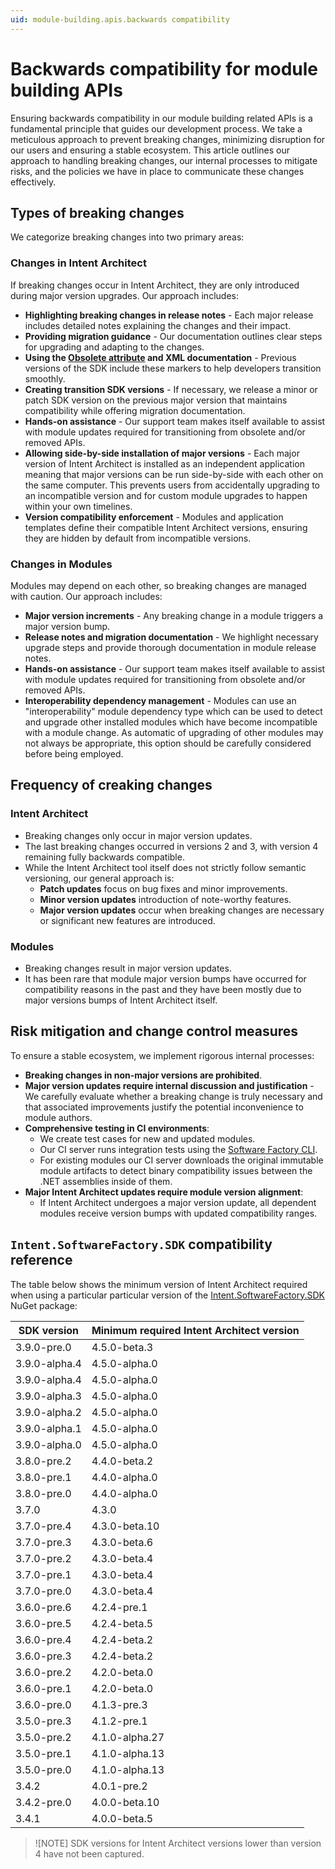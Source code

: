 ```yaml
---
uid: module-building.apis.backwards compatibility
---
```

# Backwards compatibility for module building APIs

Ensuring backwards compatibility in our module building related APIs is a fundamental principle that guides our development process. We take a meticulous approach to prevent breaking changes, minimizing disruption for our users and ensuring a stable ecosystem. This article outlines our approach to handling breaking changes, our internal processes to mitigate risks, and the policies we have in place to communicate these changes effectively.

## Types of breaking changes

We categorize breaking changes into two primary areas:

### Changes in Intent Architect

If breaking changes occur in Intent Architect, they are only introduced during major version upgrades. Our approach includes:

- **Highlighting breaking changes in release notes** - Each major release includes detailed notes explaining the changes and their impact.
- **Providing migration guidance** - Our documentation outlines clear steps for upgrading and adapting to the changes.
- **Using the [Obsolete attribute](https://learn.microsoft.com/dotnet/api/system.obsoleteattribute) and XML documentation** - Previous versions of the SDK include these markers to help developers transition smoothly.
- **Creating transition SDK versions** - If necessary, we release a minor or patch SDK version on the previous major version that maintains compatibility while offering migration documentation.
- **Hands-on assistance** - Our support team makes itself available to assist with module updates required for transitioning from obsolete and/or removed APIs.
- **Allowing side-by-side installation of major versions** - Each major version of Intent Architect is installed as an independent application meaning that major versions can be run side-by-side with each other on the same computer. This prevents users from accidentally upgrading to an incompatible version and for custom module upgrades to happen within your own timelines.
- **Version compatibility enforcement** - Modules and application templates define their compatible Intent Architect versions, ensuring they are hidden by default from incompatible versions.

### Changes in Modules

Modules may depend on each other, so breaking changes are managed with caution. Our approach includes:

- **Major version increments** - Any breaking change in a module triggers a major version bump.
- **Release notes and migration documentation** - We highlight necessary upgrade steps and provide thorough documentation in module release notes.
- **Hands-on assistance** - Our support team makes itself available to assist with module updates required for transitioning from obsolete and/or removed APIs.
- **Interoperability dependency management** - Modules can use an "interoperability" module dependency type which can be used to detect and upgrade other installed modules which have become incompatible with a module change. As automatic of upgrading of other modules may not always be appropriate, this option should be carefully considered before being employed.

## Frequency of creaking changes

### Intent Architect

- Breaking changes only occur in major version updates.
- The last breaking changes occurred in versions 2 and 3, with version 4 remaining fully backwards compatible.
- While the Intent Architect tool itself does not strictly follow semantic versioning, our general approach is:
  - **Patch updates** focus on bug fixes and minor improvements.
  - **Minor version updates** introduction of note-worthy features.
  - **Major version updates** occur when breaking changes are necessary or significant new features are introduced.

### Modules

- Breaking changes result in major version updates.
- It has been rare that module major version bumps have occurred for compatibility reasons in the past and they have been mostly due to major versions bumps of Intent Architect itself.

## Risk mitigation and change control measures

To ensure a stable ecosystem, we implement rigorous internal processes:

- **Breaking changes in non-major versions are prohibited**.
- **Major version updates require internal discussion and justification** - We carefully evaluate whether a breaking change is truly necessary and that associated improvements justify the potential inconvenience to module authors.
- **Comprehensive testing in CI environments**:
  - We create test cases for new and updated modules.
  - Our CI server runs integration tests using the [Software Factory CLI](xref:tools.software-factory-cli).
  - For existing modules our CI server downloads the original immutable module artifacts to detect binary compatibility issues between the .NET assemblies inside of them.
- **Major Intent Architect updates require module version alignment**:
  - If Intent Architect undergoes a major version update, all dependent modules receive version bumps with updated compatibility ranges.

## `Intent.SoftwareFactory.SDK` compatibility reference

The table below shows the minimum version of Intent Architect required when using a particular particular version of the [Intent.SoftwareFactory.SDK](https://www.nuget.org/packages/Intent.SoftwareFactory.SDK) NuGet package:

|SDK version   |Minimum required Intent Architect version|
|--------------|-----------------------------------------|
|3.9.0-pre.0   |4.5.0-beta.3|
|3.9.0-alpha.4 |4.5.0-alpha.0|
|3.9.0-alpha.4 |4.5.0-alpha.0|
|3.9.0-alpha.3 |4.5.0-alpha.0|
|3.9.0-alpha.2 |4.5.0-alpha.0|
|3.9.0-alpha.1 |4.5.0-alpha.0|
|3.9.0-alpha.0 |4.5.0-alpha.0|
|3.8.0-pre.2   |4.4.0-beta.2|
|3.8.0-pre.1   |4.4.0-alpha.0|
|3.8.0-pre.0   |4.4.0-alpha.0|
|3.7.0         |4.3.0|
|3.7.0-pre.4   |4.3.0-beta.10|
|3.7.0-pre.3   |4.3.0-beta.6|
|3.7.0-pre.2   |4.3.0-beta.4|
|3.7.0-pre.1   |4.3.0-beta.4|
|3.7.0-pre.0   |4.3.0-beta.4|
|3.6.0-pre.6   |4.2.4-pre.1|
|3.6.0-pre.5   |4.2.4-beta.5|
|3.6.0-pre.4   |4.2.4-beta.2|
|3.6.0-pre.3   |4.2.4-beta.2|
|3.6.0-pre.2   |4.2.0-beta.0|
|3.6.0-pre.1   |4.2.0-beta.0|
|3.6.0-pre.0   |4.1.3-pre.3|
|3.5.0-pre.3   |4.1.2-pre.1|
|3.5.0-pre.2   |4.1.0-alpha.27|
|3.5.0-pre.1   |4.1.0-alpha.13|
|3.5.0-pre.0   |4.1.0-alpha.13|
|3.4.2         |4.0.1-pre.2|
|3.4.2-pre.0   |4.0.0-beta.10|
|3.4.1         |4.0.0-beta.5|

> ![NOTE]
> SDK versions for Intent Architect versions lower than version 4 have not been captured.